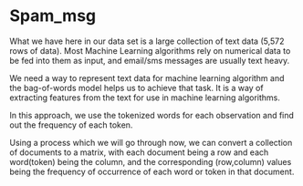 # Spam_msg
What we have here in our data set is a large collection of text data (5,572 rows of data). Most Machine Learning algorithms rely on numerical data to be fed into them as input, and email/sms messages are usually text heavy.

We need a way to represent text data for machine learning algorithm and the bag-of-words model helps us to achieve that task. It is a way of extracting features from the text for use in machine learning algorithms.

In this approach, we use the tokenized words for each observation and find out the frequency of each token.

Using a process which we will go through now, we can convert a collection of documents to a matrix, with each document being a row and each word(token) being the column, and the corresponding (row,column) values being the frequency of occurrence of each word or token in that document.
